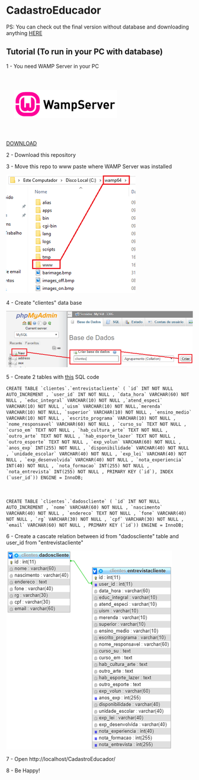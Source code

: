 # CadastroEducador

PS: You can check out the final version without database and downloading anything [HERE](https://github.com/VerasThiago/CadastroEducador)

## Tutorial (To run in your PC with database)

1 - You need WAMP Server in your PC

![](img/wamp_logo.png)

[DOWNLOAD](https://sourceforge.net/projects/wampserver/files/latest/download?source=files)

2 - Download this repository

3 - Move this repo to www paste where WAMP Server was installed

![](img/www.png)

4 - Create "clientes" data base 


![](img/banco.png)

5 - Create 2 tables with [this](DataBase.txt) SQL code 

```
CREATE TABLE `clientes`.`entrevistacliente` ( `id` INT NOT NULL AUTO_INCREMENT , `user_id` INT NOT NULL , `data_hora` VARCHAR(60) NOT NULL , `educ_integral` VARCHAR(10) NOT NULL ,`atend_especi` VARCHAR(10) NOT NULL ,`uism` VARCHAR(10) NOT NULL,`merenda` VARCHAR(10) NOT NULL, `superior` VARCHAR(10) NOT NULL , `ensino_medio` VARCHAR(10) NOT NULL , `escrito_programa` VARCHAR(10) NOT NULL , `nome_responsavel` VARCHAR(60) NOT NULL , `curso_su` TEXT NOT NULL , `curso_em` TEXT NOT NULL , `hab_cultura_arte` TEXT NOT NULL , `outro_arte` TEXT NOT NULL , `hab_esporte_lazer` TEXT NOT NULL , `outro_esporte` TEXT NOT NULL , `exp_volun` VARCHAR(60) NOT NULL , `anos_exp` INT(255) NOT NULL , `disponibilidade` VARCHAR(40) NOT NULL , `unidade_escolar` VARCHAR(40) NOT NULL , `exp_lei` VARCHAR(40) NOT NULL , `exp_desenvolvida` VARCHAR(40) NOT NULL , `nota_experiencia` INT(40) NOT NULL , `nota_formacao` INT(255) NOT NULL , `nota_entrevista` INT(255) NOT NULL , PRIMARY KEY (`id`), INDEX (`user_id`)) ENGINE = InnoDB;



CREATE TABLE `clientes`.`dadoscliente` ( `id` INT NOT NULL AUTO_INCREMENT , `nome` VARCHAR(60) NOT NULL , `nascimento` VARCHAR(40) NOT NULL , `endereco` TEXT NOT NULL , `fone` VARCHAR(40) NOT NULL , `rg` VARCHAR(30) NOT NULL , `cpf` VARCHAR(30) NOT NULL , `email` VARCHAR(60) NOT NULL , PRIMARY KEY (`id`)) ENGINE = InnoDB;
```

6 - Create a cascate relation between id from "dadoscliente" table and user_id from "entrevistacliente"
 
![](img/relation.png)

7 - Open http://localhost/CadastroEducador/

8 - Be Happy!


